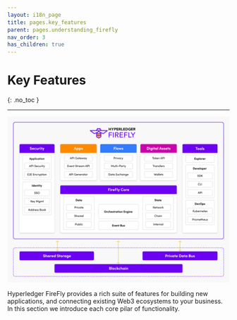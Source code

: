 ```yaml
---
layout: i18n_page
title: pages.key_features
parent: pages.understanding_firefly
nav_order: 3
has_children: true
---
```


# Key Features
{: .no_toc }

---
![Hyperledger FireFly features](../images/firefly_functionality_overview.png)

Hyperledger FireFly provides a rich suite of features for building new applications, and connecting
existing Web3 ecosystems to your business. In this section we introduce each core pilar of functionality.


